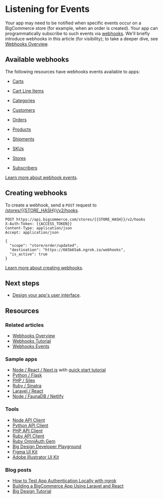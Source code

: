 # Listening for Events



Your app may need to be notified when specific events occur on a BigCommerce store (for example, when an order is created). Your app can programmatically subscribe to such events via [webhooks](/api-reference/webhooks/webhooks/createwebhooks). We'll briefly introduce webhooks in this article (for visibility); to take a deeper dive, see [Webhooks Overview](/api-docs/getting-started/webhooks/about-webhooks).


## Available webhooks

The following resources have webhooks events available to apps:
* [Carts](/api-docs/store-management/webhooks/webhook-events#cart)

* [Cart Line Items](/api-docs/store-management/webhooks/webhook-events#cart-line-item)

* [Categories](/api-docs/store-management/webhooks/webhook-events#category)

* [Customers](/api-docs/store-management/webhooks/webhook-events#customer)

* [Orders](/api-docs/store-management/webhooks/webhook-events#orders)

* [Products](/api-docs/getting-started/webhooks/webhook-events#products)
* [Shipments](/api-docs/getting-started/webhooks/webhook-events#shipment)
* [SKUs](/api-docs/getting-started/webhooks/webhook-events#sku)
* [Stores](/api-docs/getting-started/webhooks/webhook-events#store)
* [Subscribers](/api-docs/getting-started/webhooks/webhook-events#subscriber)

[Learn more about webhook events](/api-docs/getting-started/webhooks/webhook-events#orders).

## Creating webhooks

To create a webhook, send a `POST` request to [/stores/{{STORE_HASH}}/v2/hooks](/api-reference/webhooks/webhooks/createwebhooks).


```http
POST https://api.bigcommerce.com/stores/{{STORE_HASH}}/v2/hooks
X-Auth-Token: {{ACCESS_TOKEN}}
Content-Type: application/json
Accept: application/json

{
  "scope": "store/order/updated",
  "destination": "https://665b65a6.ngrok.io/webhooks",
  "is_active": true
}
```

<!-- [![Open in Request Runner](https://storage.googleapis.com/bigcommerce-production-dev-center/images/Open-Request-Runner.svg)](/api-reference/webhooks/webhooks/createwebhooks#requestrunner) -->

[Learn more about creating webhooks](/api-docs/getting-started/webhooks/setting-up-webhooks).

## Next steps
* [Design your app's user interface](/api-docs/apps/guide/ui).

## Resources

### Related articles
* [Webhooks Overview](/api-docs/getting-started/webhooks/setting-up-webhooks)
* [Webhooks Tutorial](/api-docs/getting-started/webhooks/setting-up-webhooks)
* [Webhooks Events](/api-docs/getting-started/webhooks/webhook-events)

### Sample apps
* [Node / React / Next.js](https://github.com/bigcommerce/sample-app-nodejs) with [quick start tutorial](https://developer.bigcommerce.com/api-docs/apps/quick-start)
* [Python / Flask](https://github.com/bigcommerce/hello-world-app-python-flask)
* [PHP / Silex](https://github.com/bigcommerce/hello-world-app-php-silex)
* [Ruby / Sinatra](https://github.com/bigcommerce/hello-world-app-ruby-sinatra)
* [Laravel / React](https://github.com/bigcommerce/laravel-react-sample-app)
* [Node / FaunaDB / Netlify](https://github.com/bigcommerce/channels-app/)

### Tools
* [Node API Client](https://github.com/bigcommerce/node-bigcommerce/)
* [Python API Client](https://github.com/bigcommerce/bigcommerce-api-python)
* [PHP API Client](https://github.com/bigcommerce/bigcommerce-api-php)
* [Ruby API Client](https://github.com/bigcommerce/bigcommerce-api-ruby)
* [Ruby OmniAuth Gem](https://github.com/bigcommerce/omniauth-bigcommerce)
* [Big Design Developer Playground](https://developer.bigcommerce.com/big-design)
* [Figma UI Kit](https://www.figma.com/file/jTVuUkiZ1j3rux8WHG4IKK/BigDesign-UI-Kit?node-id=0%3A1/duplicate)
* [Adobe Illustrator UI Kit](https://design.bigcommerce.com/bigdesign-ui-kit)

### Blog posts
* [How to Test App Authentication Locally with ngrok](https://medium.com/bigcommerce-developer-blog/how-to-test-app-authentication-locally-with-ngrok-149150bfe4cf)
* [Building a BigCommerce App Using Laravel and React](https://medium.com/bigcommerce-developer-blog/building-a-bigcommerce-app-using-laravel-and-react-711ceceb5006)
* [Big Design Tutorial](https://medium.com/bigcommerce-developer-blog/bigdesign-build-native-looking-uis-with-the-bigcommerce-design-system-fb06a01a24f2)
